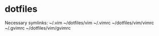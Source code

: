 dotfiles
========
Necessary symlinks:
~/.vim ~/dotfiles/vim
~/.vimrc ~/dotfiles/vim/vimrc
~/.gvimrc ~/dotfiles/vim/gvimrc
